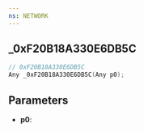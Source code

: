 ```yaml
---
ns: NETWORK
---
```

## _0xF20B18A330E6DB5C

```c
// 0xF20B18A330E6DB5C
Any _0xF20B18A330E6DB5C(Any p0);
```

## Parameters
* **p0**:
